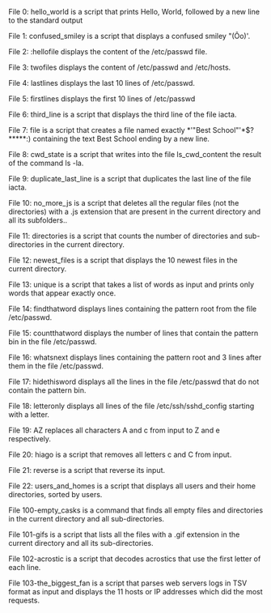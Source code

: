 File 0: hello_world is a script that prints Hello, World, followed by a new line to the standard output

File 1: confused_smiley is a script that displays a confused smiley "(Ôo)'.

File 2: :hellofile displays the content of the /etc/passwd file.

File 3: twofiles displays the content of /etc/passwd and /etc/hosts.

File 4: lastlines displays the last 10 lines of /etc/passwd.

File 5: firstlines displays the first 10 lines of /etc/passwd

File 6: third_line is a script that displays the third line of the file iacta.

File 7: file is a script that creates a file named exactly *\'"Best School"'\*$?*****:) containing the text Best School ending by a new line.

File 8: cwd_state is a script that writes into the file ls_cwd_content the result of the command ls -la.

File 9: duplicate_last_line is a script that duplicates the last line of the file iacta.

File 10: no_more_js is a script that deletes all the regular files (not the directories) with a .js extension that are present in the current directory and all its subfolders..

File 11: directories is a script that counts the number of directories and sub-directories in the current directory.

File 12: newest_files is a script that displays the 10 newest files in the current directory.

File 13: unique is a script that takes a list of words as input and prints only words that appear exactly once.

File 14: findthatword displays lines containing the pattern root from the file /etc/passwd.

File 15: countthatword displays the number of lines that contain the pattern bin in the file /etc/passwd.

File 16: whatsnext displays lines containing the pattern root and 3 lines after them in the file /etc/passwd.

File 17: hidethisword displays all the lines in the file /etc/passwd that do not contain the pattern bin.

File 18: letteronly displays all lines of the file /etc/ssh/sshd_config starting with a letter.

File 19: AZ replaces all characters A and c from input to Z and e respectively.

File 20: hiago is a script that removes all letters c and C from input.

File 21: reverse is a script that reverse its input.

File 22: users_and_homes is a script that displays all users and their home directories, sorted by users.

File 100-empty_casks is a command that finds all empty files and directories in the current directory and all sub-directories.

File 101-gifs is a script that lists all the files with a .gif extension in the current directory and all its sub-directories.

File 102-acrostic is a script that decodes acrostics that use the first letter of each line.

File 103-the_biggest_fan is a script that parses web servers logs in TSV format as input and displays the 11 hosts or IP addresses which did the most requests.
